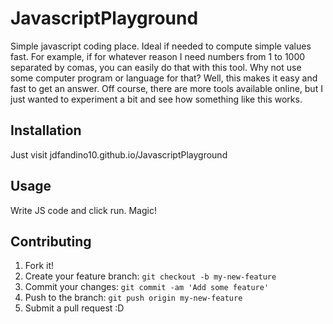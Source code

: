 # JavascriptPlayground
Simple javascript coding place. Ideal if needed to compute simple values fast.
For example, if for whatever reason I need numbers from 1 to 1000 separated by comas,
you can easily do that with this tool. Why not use some computer program or language
for that? Well, this makes it easy and fast to get an answer.
Off course, there are more tools available online, but I just wanted to experiment a bit
and see how something like this works.

## Installation

Just visit jdfandino10.github.io/JavascriptPlayground

## Usage

Write JS code and click run. Magic!

## Contributing

1. Fork it!
2. Create your feature branch: `git checkout -b my-new-feature`
3. Commit your changes: `git commit -am 'Add some feature'`
4. Push to the branch: `git push origin my-new-feature`
5. Submit a pull request :D